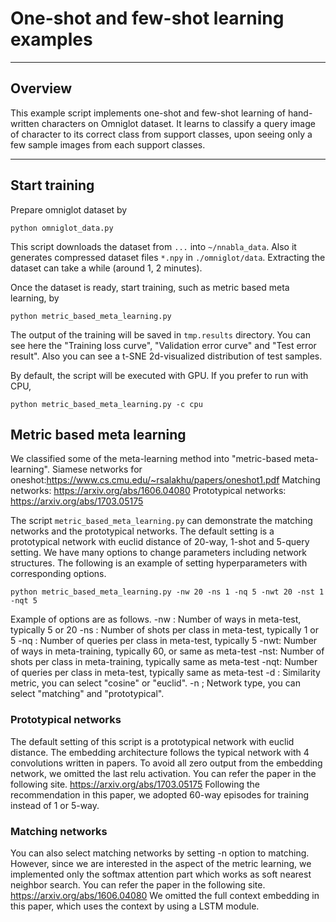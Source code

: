 # One-shot and few-shot learning examples

---

## Overview

This example script implements one-shot and few-shot learning of hand-written characters on Omniglot dataset.
It learns to classify a query image of character to its correct class from support classes, upon seeing only a few sample images from each support classes.

---

## Start training

Prepare omniglot dataset by

```
python omniglot_data.py
```

This script downloads the dataset from `...` into `~/nnabla_data`.
Also it generates compressed dataset files `*.npy` in `./omniglot/data`.
Extracting the dataset can take a while (around 1, 2 minutes).

Once the dataset is ready, start training, such as metric based meta learning, by

```
python metric_based_meta_learning.py
```

The output of the training will be saved in `tmp.results` directory.
You can see here the "Training loss curve", "Validation error curve" and "Test error result".
Also you can see a t-SNE 2d-visualized distribution of test samples.

By default, the script will be executed with GPU. If you prefer to run with CPU,

```
python metric_based_meta_learning.py -c cpu
```

## Metric based meta learning

We classified some of the meta-learning method into "metric-based meta-learning".
Siamese networks for oneshot:https://www.cs.cmu.edu/~rsalakhu/papers/oneshot1.pdf
Matching networks: https://arxiv.org/abs/1606.04080
Prototypical networks: https://arxiv.org/abs/1703.05175

The script `metric_based_meta_learning.py` can demonstrate the matching networks and the prototypical networks.
The default setting is a prototypical network with euclid distance of 20-way, 1-shot and 5-query setting.
We have many options to change parameters including network structures.
The following is an example of setting hyperparameters with corresponding options.

```
python metric_based_meta_learning.py -nw 20 -ns 1 -nq 5 -nwt 20 -nst 1 -nqt 5
```

Example of options are as follows.
-nw :	Number of ways in meta-test, typically 5 or 20
-ns :	Number of shots per class in meta-test, typically 1 or 5
-nq :	Number of queries per class in meta-test, typically 5
-nwt:	Number of ways in meta-training, typically 60, or same as meta-test
-nst:	Number of shots per class in meta-training, typically same as meta-test
-nqt:	Number of queries per class in meta-test, typically same as meta-test
-d  :   Similarity metric, you can select "cosine" or "euclid".
-n  ;   Network type, you can select "matching" and "prototypical".

### Prototypical networks
The default setting of this script is a prototypical network with euclid distance.
The embedding architecture follows the typical network with 4 convolutions written in papers.
To avoid all zero output from the embedding network, we omitted the last relu activation.
You can refer the paper in the following site.
https://arxiv.org/abs/1703.05175
Following the recommendation in this paper, we adopted 60-way episodes for training instead of 1 or 5-way.

### Matching networks
You can also select matching networks by setting -n option to matching.
However, since we are interested in the aspect of the metric learning,
we implemented only the softmax attention part which works as soft nearest neighbor search.
You can refer the paper in the following site.
https://arxiv.org/abs/1606.04080
We omitted the full context embedding in this paper, which uses the context by using a LSTM module.
